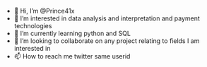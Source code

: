- 👋 Hi, I’m @Prince41x
- 👀 I’m interested in data analysis and interpretation and payment technologies
- 🌱 I’m currently learning python and SQL
- 💞️ I’m looking to collaborate on any project relating to fields I am interested in
- 📫 How to reach me twitter same userid

<!---
Prince41x/Prince41x is a ✨ special ✨ repository because its `README.md` (this file) appears on your GitHub profile.
You can click the Preview link to take a look at your changes.
--->
